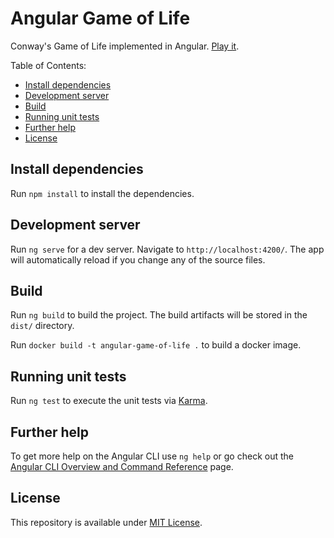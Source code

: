 # Angular Game of Life

Conway's Game of Life implemented in Angular. [Play it](https://angular-game-of-life.web.app).



Table of Contents:
- [Install dependencies](#install-dependencies)
- [Development server](#development-server)
- [Build](#build)
- [Running unit tests](#running-unit-tests)
- [Further help](#further-help)
- [License](#license)

## Install dependencies

Run `npm install` to install the dependencies.

## Development server

Run `ng serve` for a dev server. Navigate to `http://localhost:4200/`. The app will automatically reload if you change any of the source files.

## Build

Run `ng build` to build the project. The build artifacts will be stored in the `dist/` directory.

Run `docker build -t angular-game-of-life .` to build a docker image.

## Running unit tests

Run `ng test` to execute the unit tests via [Karma](https://karma-runner.github.io).

## Further help

To get more help on the Angular CLI use `ng help` or go check out the [Angular CLI Overview and Command Reference](https://angular.io/cli) page.

## License

This repository is available under [MIT License](https://choosealicense.com/licenses/mit/).
